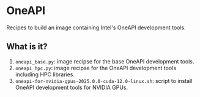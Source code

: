 # OneAPI

Recipes to build an image containing Intel's OneAPI development
tools.


## What is it?

1. `oneapi_base.py`: image recipse for the base OneAPI development tools.
1. `oneapi_hpc.py`: image recipse for the OneAPI development tools including
   HPC libraries.
1. `oneapi-for-nvidia-gpus-2025.0.0-cuda-12.0-linux.sh`: script to install
   OneAPI development tools for NVIDIA GPUs.
